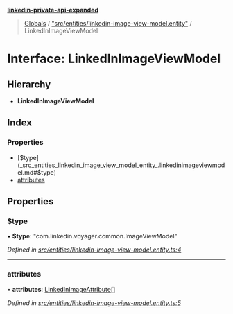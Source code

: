 **[linkedin-private-api-expanded](../README.md)**

> [Globals](../globals.md) / ["src/entities/linkedin-image-view-model.entity"](../modules/_src_entities_linkedin_image_view_model_entity_.md) / LinkedInImageViewModel

# Interface: LinkedInImageViewModel

## Hierarchy

* **LinkedInImageViewModel**

## Index

### Properties

* [$type](_src_entities_linkedin_image_view_model_entity_.linkedinimageviewmodel.md#$type)
* [attributes](_src_entities_linkedin_image_view_model_entity_.linkedinimageviewmodel.md#attributes)

## Properties

### $type

•  **$type**: \"com.linkedin.voyager.common.ImageViewModel\"

*Defined in [src/entities/linkedin-image-view-model.entity.ts:4](https://github.com/khanhtranngoccva/linkedin-private-api/blob/a93f067/src/entities/linkedin-image-view-model.entity.ts#L4)*

___

### attributes

•  **attributes**: [LinkedInImageAttribute](_src_entities_linkedin_image_attribute_entity_.linkedinimageattribute.md)[]

*Defined in [src/entities/linkedin-image-view-model.entity.ts:5](https://github.com/khanhtranngoccva/linkedin-private-api/blob/a93f067/src/entities/linkedin-image-view-model.entity.ts#L5)*
